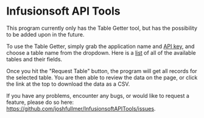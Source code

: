 # Infusionsoft API Tools

This program currently only has the Table Getter tool, but has the possibility to be added upon in the future.

To use the Table Getter, simply grab the application name and [API key](http://help.infusionsoft.com/userguides/get-started/tips-and-tricks/api-key), and choose a table name from the dropdown.  Here is a [list](https://developer.infusionsoft.com/docs/table-schema/) of all of the available tables and their fields.

Once you hit the "Request Table" button, the program will get all records for the selected table.  You are then able to review the data on the page, or click the link at the top to download the data as a CSV.  

If you have any problems, encounter any bugs, or would like to request a feature, please do so here: https://github.com/joshfullmer/InfusionsoftAPITools/issues.  
